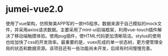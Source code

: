 # jumei-vue2.0
使用了vue架构，仿照聚美APP写的一款H5程序。数据来源于自己模拟的mock文件，并采用axios请求数据。主要采用了mint-ui前端框架，利用vue-touch插件解决了移动端触摸体验。使用pug插件，使HTML代码更加清晰简洁。stylus的使用也给加快了css的开发效率。最重要的是，vuex形成的单一状态树，更方便管理全局的状态和数据资源。该项目还有一些功能尚未开发，后续有时间慢慢完善。
